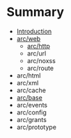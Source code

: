# Summary

* [Introduction](README.md)
* [arc/web](chapter1.md)
   * [arc/http](archttp.md)
   * arc/url
   * arc/noxss
   * arc/route
* arc/html
* arc/xml
* arc/cache
* [arc/base](arcbase.md)
* arc/events
* arc/config
* arc/grants
* arc/prototype

